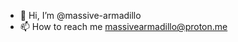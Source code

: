 - 👋 Hi, I’m @massive-armadillo
- 📫 How to reach me massivearmadillo@proton.me

<!---
massive-armadillo/massive-armadillo is a ✨ special ✨ repository because its `README.md` (this file) appears on your GitHub profile.
You can click the Preview link to take a look at your changes.
--->
